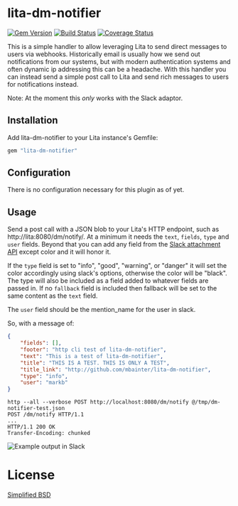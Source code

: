 # lita-dm-notifier

[![Gem Version](https://badge.fury.io/rb/lita-dm-notifier.svg)](https://badge.fury.io/rb/lita-dm-notifier)
[![Build Status](https://travis-ci.org/mbainter/lita-dm-notifier.png?branch=master)](https://travis-ci.org/mbainter/lita-dm-notifier)
[![Coverage Status](https://coveralls.io/repos/mbainter/lita-dm-notifier/badge.svg?branch=master&service=github)](https://coveralls.io/github/mbainter/lita-dm-notifier?branch=master)



This is a simple handler to allow leveraging Lita to send direct messages to users via webhooks. Historically email is usually how we send out notifications from our systems, but with modern authentication systems and often dynamic ip addressing this can be a headache. With this handler you can instead send a simple post call to Lita and send rich messages to users for notifications instead.

Note: At the moment this *only* works with the Slack adaptor. 

## Installation

Add lita-dm-notifier to your Lita instance's Gemfile:

``` ruby
gem "lita-dm-notifier"
```

## Configuration

There is no configuration necessary for this plugin as of yet.

## Usage

Send a post call with a JSON blob to your Lita's HTTP endpoint, such as http://lita:8080/dm/notify/. At a minimum it needs the `text`, `fields`, `type` and `user` fields. Beyond that you can add any field from the [Slack attachment API](https://api.slack.com/docs/message-attachments) except color and it will honor it.

If the `type` field is set to "info", "good", "warning", or "danger" it will set the color accordingly using slack's options, otherwise the color will be "black". The type will also be included as a field added to whatever fields are passed in. If no `fallback` field is included then fallback will be set to the same content as the `text` field.

The `user` field should be the mention_name for the user in slack.

So, with a message of:
```json
{
    "fields": [],
    "footer": "http cli test of lita-dm-notifier",
    "text": "This is a test of lita-dm-notifier",
    "title": "THIS IS A TEST. THIS IS ONLY A TEST",
    "title_link": "http://github.com/mbainter/lita-dm-notifier",
    "type": "info",
    "user": "markb"
}
```

```
http --all --verbose POST http://localhost:8080/dm/notify @/tmp/dm-notifier-test.json
POST /dm/notify HTTP/1.1
...
HTTP/1.1 200 OK
Transfer-Encoding: chunked
```

![Example output in Slack](https://raw.github.com/mbainter/lita-dm-notifier/master/example.png)

# License

[Simplified BSD](https://opensource.org/licenses/BSD-2-Clause)
